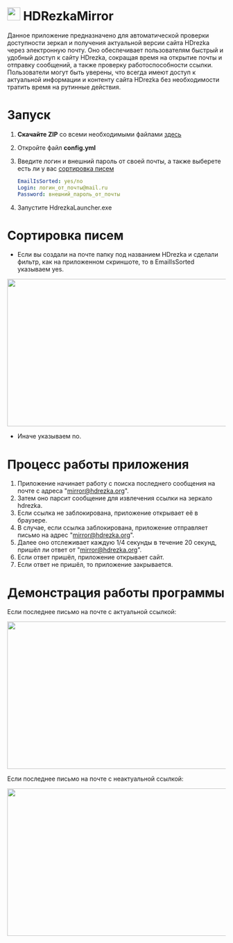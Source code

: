 # <img src="HdrezkaMirrorLauncher/HDrezka.ico" width="30"> HDRezkaMirror

Данное приложение предназначено для автоматической проверки доступности зеркал и получения актуальной версии сайта HDrezka через электронную почту. Оно обеспечивает пользователям быстрый и удобный доступ к сайту HDrezka, сокращая время на открытие почты и отправку сообщений, а также проверку работоспособности ссылки. Пользователи могут быть уверены, что всегда имеют доступ к актуальной информации и контенту сайта HDrezka без необходимости тратить время на рутинные действия.

# Запуск

1. **Скачайте ZIP** со всеми необходимыми файлами [здесь](https://github.com/GREBIAR-Git/HDRezkaMirror/releases/download/1.0/HdrezkaLauncher.zip)
2. Откройте файл **config.yml**
3. Введите логин и внешний пароль от своей почты, а также выберете есть ли у вас [сортировка писем](#сортировка-писем)
   ```yml
   EmailIsSorted: yes/no
   Login: логин_от_почты@mail.ru
   Password: внешний_пароль_от_почты
   ```
   
4. Запустите HdrezkaLauncher.exe
# Сортировка писем
* Если вы создали на почте папку под названием HDrezka и сделали фильтр, как на приложенном скриншоте, то в EmailIsSorted указываем yes.
<div align=center>
<img width=580 height=340 src="https://github.com/GREBIAR-Git/HDRezkaMirror/assets/74742355/58566049-60e8-4326-9088-9073114b38db">
</div>

* Иначе указываем no.

# Процесс работы приложения
1. Приложение начинает работу с поиска последнего сообщения на почте с адреса "mirror@hdrezka.org".
2. Затем оно парсит сообщение для извлечения ссылки на зеркало hdrezka.
3. Если ссылка не заблокирована, приложение открывает её в браузере.
4. В случае, если ссылка заблокирована, приложение отправляет письмо на адрес "mirror@hdrezka.org".
5. Далее оно отслеживает каждую 1/4 секунды в течение 20 секунд, пришёл ли ответ от "mirror@hdrezka.org".
6. Если ответ пришёл, приложение открывает сайт.
7. Если ответ не пришёл, то приложение закрывается.

# Демонстрация работы программы
Если последнее письмо на почте с актуальной ссылкой:

<div align=center>
<img width=580 height=340 src="https://github.com/GREBIAR-Git/HDRezkaMirror/assets/74742355/97d61cbb-ca8c-4fd8-b946-32806815ddf1">
</div>

Если последнее письмо на почте с неактуальной ссылкой:

<div align=center>
<img width=580 height=340 src="https://github.com/GREBIAR-Git/HDRezkaMirror/assets/74742355/da711767-2c67-46e4-9455-e17054b959d7">
</div>